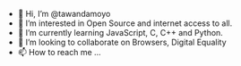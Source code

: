- 👋 Hi, I’m @tawandamoyo
- 👀 I’m interested in Open Source and internet access to all.
- 🌱 I’m currently learning JavaScript, C, C++ and Python.
- 💞️ I’m looking to collaborate on Browsers, Digital Equality 
- 📫 How to reach me ...

<!---
tawandamoyo/tawandamoyo is a ✨ special ✨ repository because its `README.md` (this file) appears on your GitHub profile.
You can click the Preview link to take a look at your changes.
--->

